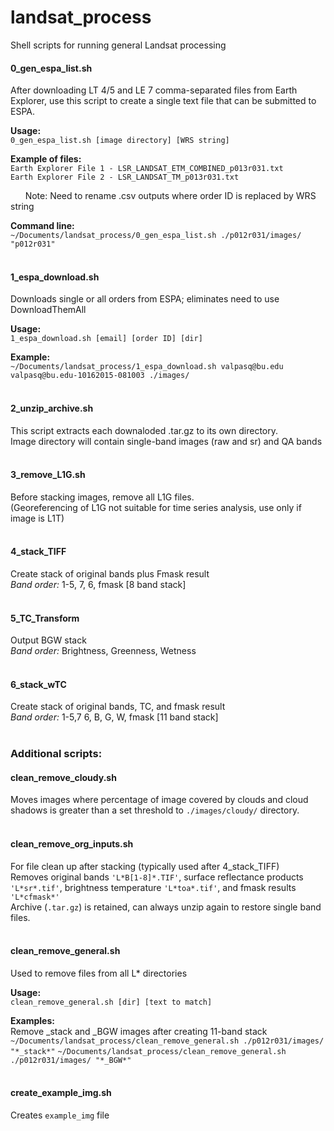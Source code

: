 # landsat_process
Shell scripts for running general Landsat processing

#### 0_gen_espa_list.sh
After downloading LT 4/5 and LE 7 comma-separated files from Earth Explorer, 
use this script to create a single text file that can be submitted to ESPA.

**Usage:**</br>
```0_gen_espa_list.sh [image directory] [WRS string]```

**Example of files:**</br>
```Earth Explorer File 1 - LSR_LANDSAT_ETM_COMBINED_p013r031.txt```</br>
```Earth Explorer File 2 - LSR_LANDSAT_TM_p013r031.txt```</br>

&nbsp;&nbsp;&nbsp;&nbsp;&nbsp;&nbsp;Note: Need to rename .csv outputs where order ID is replaced by WRS string

**Command line:** </br>
```~/Documents/landsat_process/0_gen_espa_list.sh ./p012r031/images/ "p012r031"```
<br>
<br>

#### 1_espa_download.sh
Downloads single or all orders from ESPA; eliminates need to use DownloadThemAll

**Usage:** </br>
```1_espa_download.sh [email] [order ID] [dir]```

**Example:** </br>
```~/Documents/landsat_process/1_espa_download.sh valpasq@bu.edu valpasq@bu.edu-10162015-081003 ./images/```
<br>
<br>

#### 2_unzip_archive.sh
This script extracts each downaloded .tar.gz to its own directory. <br>
Image directory will contain single-band images (raw and sr) and QA bands
<br>
<br>

#### 3_remove_L1G.sh
Before stacking images, remove all L1G files. <br>
(Georeferencing of L1G not suitable for time series analysis, use only if image is L1T)
<br>
<br>

#### 4_stack_TIFF
Create stack of original bands plus Fmask result <br> 
*Band order:* 1-5, 7, 6, fmask [8 band stack]
<br>
<br>

#### 5_TC_Transform
Output BGW stack <br>
*Band order:* Brightness, Greenness, Wetness
<br>
<br>

#### 6_stack_wTC
Create stack of original bands, TC, and fmask result <br>
*Band order:* 1-5,7 6, B, G, W, fmask [11 band stack]
<br>
<br>

### Additional scripts: 
#### clean_remove_cloudy.sh
Moves images where percentage of image covered by clouds and cloud shadows is greater than a set threshold to ```./images/cloudy/``` directory.
<br>
<br>

#### clean_remove_org_inputs.sh
For file clean up after stacking (typically used after 4_stack_TIFF) <br>
Removes original bands ```'L*B[1-8]*.TIF'```, surface reflectance products ```'L*sr*.tif'```, brightness temperature ```'L*toa*.tif'```, and fmask results ```'L*cfmask*'``` <br>
Archive (```.tar.gz```) is retained, can always unzip again to restore single band files.
<br> 
<br>

#### clean_remove_general.sh
Used to remove files from all L* directories <br>

**Usage:** </br>
```clean_remove_general.sh [dir] [text to match]```

**Examples:** </br>
Remove _stack and _BGW images after creating 11-band stack
```~/Documents/landsat_process/clean_remove_general.sh ./p012r031/images/ "*_stack*"```
```~/Documents/landsat_process/clean_remove_general.sh ./p012r031/images/ "*_BGW*"```
<br>
<br>

#### create_example_img.sh
Creates ```example_img``` file <br>




